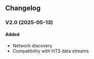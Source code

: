 ## Changelog

### V2.0 (2025-05-13)
#### Added
- Network discovery
- Compatibility with HTS data streams


